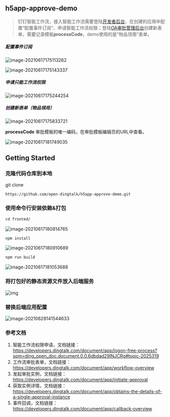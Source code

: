 ## h5app-approve-demo

> 钉钉智能工作流，接入智能工作流需要登陆[开发者后台](https://open-dev.dingtalk.com/)，在创建的应用中配置“配置事件订阅“、申请智能工作流权限；登陆[OA审批管理后台](https://aflow.dingtalk.com/dingtalk/web/query/dashboard?dinghash=aflowSetting#/aflowSetting)创建新表单，需要记录模板**processCode**，demo使用的是”物品领用“表单。

##### 配置事件订阅

![image-20210617175113262](https://img.alicdn.com/imgextra/i3/O1CN01yseZfx1PokSgnxFHI_!!6000000001888-2-tps-1962-1382.png)

![image-20210617175143337](https://img.alicdn.com/imgextra/i1/O1CN01M2yocP1k484ng0lJX_!!6000000004629-2-tps-2302-1452.png)

##### 申请只能工作流权限

![image-20210617175244254](https://img.alicdn.com/imgextra/i2/O1CN01iae3im1Ccl5X9ezcy_!!6000000000102-2-tps-2864-1050.png)

##### 创建新表单（物品领用）

![image-20210617175833721](https://img.alicdn.com/imgextra/i3/O1CN01CX9YPd1UHq54kNi9f_!!6000000002493-2-tps-2192-1182.png)

**processCode** 审批模板的唯一编码，在审批模板编辑页的URL中查看。

![image-20210617181749035](https://img.alicdn.com/imgextra/i1/O1CN0176xhxY1KPUXbCacPq_!!6000000001156-2-tps-2846-1052.png)

## Getting Started

### 克隆代码仓库到本地

git clone

```
https://github.com/open-dingtalk/h5app-approve-demo.git
```

### 使用命令行安装依赖&打包

```txt
cd fronted/
```

![image-20210617180814765](https://img.alicdn.com/imgextra/i3/O1CN012KHlLL28HumHd2Sii_!!6000000007908-2-tps-2388-568.png)

```txt
npm install
```

![image-20210617180910689](https://img.alicdn.com/imgextra/i1/O1CN01lvjJRL1VfwXcafY1f_!!6000000002681-2-tps-2162-934.png)

```txt
npm run build
```

![image-20210617181053688](https://img.alicdn.com/imgextra/i4/O1CN01ggVh2o1opzw8oT2fq_!!6000000005275-2-tps-2276-954.png)

### 将打包好的静态资源文件放入后端服务

![img](https://img.alicdn.com/imgextra/i3/O1CN01nnr42n1tgu9N0xAp9_!!6000000005932-2-tps-1728-1128.png)

### 替换后端应用配置

![image-20210628141544633](https://img.alicdn.com/imgextra/i1/O1CN01eJCtZM1dnkDEj55ap_!!6000000003781-2-tps-2602-1186.png)



### 参考文档

1. 智能工作流权限申请，文档链接：https://developers.dingtalk.com/document/app/logon-free-process?spm=ding_open_doc.document.0.0.6dbdad29INJCRg#topic-2025319
2. 工作流审批表单，文档链接：https://developers.dingtalk.com/document/app/workflow-overview
3. 发起审批实例，文档链接：https://developers.dingtalk.com/document/app/initiate-approval
4. 获取实例详情，文档链接：https://developers.dingtalk.com/document/app/obtains-the-details-of-a-single-approval-instance
5. 事件回调，文档链接：https://developers.dingtalk.com/document/app/callback-overview

